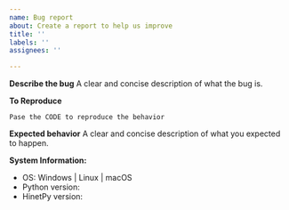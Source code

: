 ```yaml
---
name: Bug report
about: Create a report to help us improve
title: ''
labels: ''
assignees: ''

---
```


**Describe the bug**
A clear and concise description of what the bug is.

**To Reproduce**
```
Pase the CODE to reproduce the behavior
```

**Expected behavior**
A clear and concise description of what you expected to happen.

**System Information:**
 - OS: Windows | Linux | macOS
 - Python version:
 - HinetPy version:
